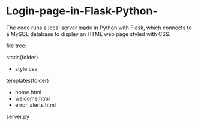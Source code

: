 # Login-page-in-Flask-Python-
The code runs a local server made in Python with Flask, which connects to a MySQL database to display an HTML web page styled with CSS.

file tree:

static(folder)
  - style.css
  
templates(folder)
  - home.html
  - welcome.html
  - error_alerts.html
  
server.py
